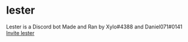 # lester
Lester is a Discord bot Made and Ran by Xylo#4388 and Daniel071#0141
[Invite lester](https://bit.ly/invitelester)
